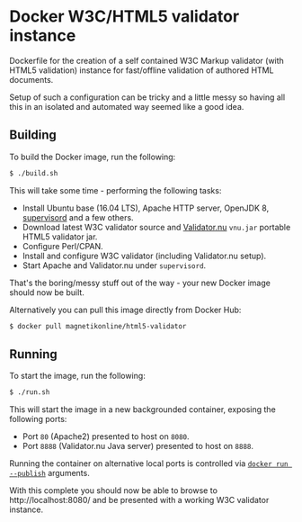 # Docker W3C/HTML5 validator instance
Dockerfile for the creation of a self contained W3C Markup validator (with HTML5 validation) instance for fast/offline validation of authored HTML documents.

Setup of such a configuration can be tricky and a little messy so having all this in an isolated and automated way seemed like a good idea.

## Building
To build the Docker image, run the following:

```sh
$ ./build.sh
```

This will take some time - performing the following tasks:
- Install Ubuntu base (16.04 LTS), Apache HTTP server, OpenJDK 8, [supervisord](http://supervisord.org/) and a few others.
- Download latest W3C validator source and [Validator.nu](https://validator.github.io/validator/) `vnu.jar` portable HTML5 validator jar.
- Configure Perl/CPAN.
- Install and configure W3C validator (including Validator.nu setup).
- Start Apache and Validator.nu under `supervisord`.

That's the boring/messy stuff out of the way - your new Docker image should now be built.

Alternatively you can pull this image directly from Docker Hub:

```sh
$ docker pull magnetikonline/html5-validator
```

## Running
To start the image, run the following:

```sh
$ ./run.sh
```

This will start the image in a new backgrounded container, exposing the following ports:
- Port `80` (Apache2) presented to host on `8080`.
- Port `8888` (Validator.nu Java server) presented to host on `8888`.

Running the container on alternative local ports is controlled via [`docker run --publish`](run.sh#L8-L9) arguments.

With this complete you should now be able to browse to http://localhost:8080/ and be presented with a working W3C validator instance.
